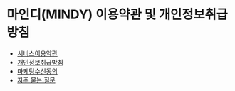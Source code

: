 # 마인디(MINDY) 이용약관 및 개인정보취급방침

* [서비스이용약관](terms-of-use.md)
* [개인정보취급방침](privacy-statements.md)
* [마케팅수신동의](promotion-receiving-agreement.md)
* [자주 묻는 질문](faq.md)
